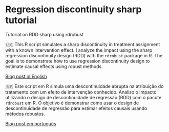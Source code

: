 # Regression discontinuity sharp tutorial

Tutorial on RDD sharp using rdrobust

🇺🇸 This R script simulates a sharp discontinuity in treatment assignment with a known intervention effect. I analyze the impact using the sharp regression discontinuity design (RDD) with the `rdrobust` package in R. The goal is to demonstrate how to use regression discontinuity design to estimate causal effects using robust methods.

[Blog post in English](https://medium.com/@robson.tigre0/when-and-how-to-apply-causal-inference-with-rdd-be6b96733dcc)

🇧🇷 Este script em R simula uma descontinuidade abrupta na atribuição do tratamento com um efeito de intervenção conhecido. Analiso o impacto utilizando o design de descontinuidade de regressão (RDD) com o pacote `rdrobust` em R. O objetivo é demonstrar como usar o design de descontinuidade de regressão para estimar efeitos causais usando métodos robustos.

[Blog post em português](https://www.linkedin.com/pulse/quando-e-como-aplicar-infer%C3%AAncia-causal-com-rdd-robson-tigre-ph-d--7rblf)
